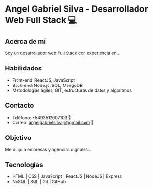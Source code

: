 # Angel Gabriel Silva - Desarrollador Web Full Stack 💻

## Acerca de mí
Soy un desarrollador web Full Stack con experiencia en... 

## Habilidades
- Front-end: ReactJS, JavaScript
- Back-end: Node.js, SQL, MongoDB
- Metodologías ágiles, GIT, estructuras de datos y algoritmos

## Contacto
- Teléfono: +5493512007103 📲
- Correo: angelgabrielsilvajr@gmail.com 📧

## Objetivo
Me dirijo a empresas y agencias digitales...

## Tecnologías
- HTML | CSS | JavaScript | ReactJS | NodeJS | Express
- NoSQL | SQL | Git | GitHub

